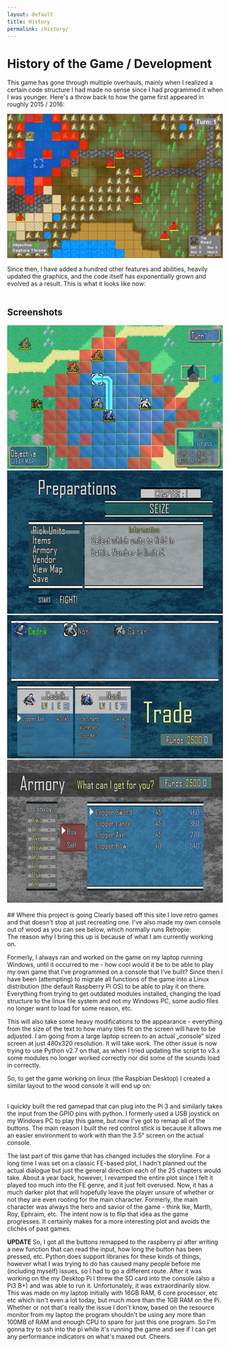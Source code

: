```yaml
---
layout: default
title: History
permalink: /history/
---
```


# History of the Game / Development

This game has gone through multiple overhauls, mainly when I realized a certain code structure I had made no sense since I had programmed it when I was younger. Here's a throw back to how the game first appeared in roughly 2015 / 2016:

<img src="/assets/oldVersionScreenshot.png" alt="">

Since then, I have added a hundred other features and abilities, heavily updated the graphics, and the code itself has exponentially grown and evolved as a result. This is what it looks like now:
<br>
<br>
## Screenshots
<img src="/assets/current_map.png" alt="">
<img src="/assets/chapter config.png" alt="">
<img src="/assets/trade chapter config.png" alt="">
<img src="/assets/armory.png" alt="">
<br>
<br>
## Where this project is going
Clearly based off this site I love retro games and that doesn't stop at just recreating one. I've also made my own console out of wood as you can see below, which normally runs Retropie:
<img src="/assets/retropie_front.png" alt="">
<img src="/assets/retropie_back.png" alt="">
<br>
The reason why I bring this up is because of what I am currently working on. 

Formerly, I always ran and worked on the game on my laptop running Windows, until it occurred to me - how cool would it be to be able to play my own game that I’ve programmed on a console that I‘ve built? Since then I have been (attempting) to migrate all functions of the game into a Linux distribution (the default Raspberry Pi OS) to be able to play it on there. Everything from trying to get outdated modules installed, changing the load structure to the linux file system and not my Windows PC, some audio files no longer want to load for some reason, etc.

This will also take some heavy modifications to the appearance - everything from the size of the text to how many tiles fit on the screen will have to be adjusted. I am going from a large laptop screen to an actual „console“ sized screen at just 480x320 resolution. It will take work. The other issue is now trying to use Python v2.7 on that, as when I tried updating the script to v3.x some modules no longer worked correctly nor did some of the sounds load in correctly.

So, to get the game working on linux (the Raspbian Desktop) I created a similar layout to the wood console it will end up on:

<img src="/assets/desktop_enviro.png" alt="">
<img src="/assets/custom_gamepad.png" alt="">
<br>
I quickly built the red gamepad that can plug into the Pi 3 and similarly takes the input from the GPIO pins with python. I formerly used a USB joystick on my Windows PC to play this game, but now I've got to remap all of the buttons. The main reason I built the red control stick is because it allows me an easier environment to work with than the 3.5" screen on the actual console.


The last part of this game that has changed includes the storyline. For a long time I was set on a classic FE-based plot, I hadn't planned out the actual dialogue but just the general direction each of the 25 chapters would take. About a year back, however, I revamped the entire plot since I felt it played too much into the FE genre, and it just felt overused. Now, it has a much darker plot that will hopefully leave the player unsure of whether or not they are even rooting for the main character. Formerly, the main character was always the hero and savior of the game - think Ike, Marth, Roy, Ephraim, etc. The intent now is to flip that idea as the game progresses. It certainly makes for a more interesting plot and avoids the clichés of past games.


**UPDATE**
So, I got all the buttons remapped to the raspberry pi after writing a new function that can read the input, how long the button has been pressed, etc. Python does support libraries for these kinds of things, however what I was trying to do has caused many people before me (including myself) issues, so I had to go a different route. After it was working on the my Desktop Pi I threw the SD card into the console (also a Pi3 B+) and was able to run it. Unfortunately, it was extraordinarily slow. This was made on my laptop initially with 16GB RAM, 6 core processor, etc etc which isn't even a lot today, but much more than the 1GB RAM on the Pi. Whether or not that's really the issue I don't know, based on the resource monitor from my laptop the program shouldn't be using any more than 100MB of RAM and enough CPU to spare for just this one program. So I'm gonna try to ssh into the pi while it's running the game and see if I can get any performance indicators on what's maxed out. Cheers.

